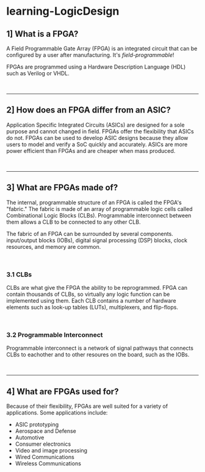 # learning-LogicDesign

## 1]  What is a FPGA?
A Field Programmable Gate Array (FPGA) is an integrated circuit that can be configured by a user after manufacturing. It's *field-programmable*!

FPGAs are programmed using a Hardware Description Language (HDL) such as Verilog or VHDL. 

<br/>

--- 
## 2] How does an FPGA differ from an ASIC?
Application Specific Integrated Circuits (ASICs) are designed for a sole purpose and cannot changed in field. FPGAs offer the flexibility that ASICs do not. FPGAs can be used to develop ASIC designs because they allow users to model and verify a SoC quickly and accurately. ASICs are more power efficient than FPGAs and are cheaper when mass produced. 

<br/>

---
## 3]  What are FPGAs made of?
The internal, programmable structure of an FPGA is called the FPGA's "fabric." The fabric is made of an array of programmable logic cells called Combinational Logic Blocks (CLBs). Programmable interconnect between them allows a CLB to be connected to any other CLB.

The fabric of an FPGA can be surrounded by several components. input/output blocks (IOBs), digital signal processing (DSP) blocks, clock resources, and memory are common. 

<br/>

### 3.1 CLBs
CLBs are what give the FPGA the ability to be reprogrammed. FPGA can contain thousands of CLBs, so virtually any logic function can be implemented using them. Each CLB contains a number of hardware elements such as look-up tables (LUTs), multiplexers, and flip-flops.

<br/>

### 3.2 Programmable Interconnect
Programmable interconnect is a network of signal pathways that connects CLBs to eachother and to other resoures on the board, such as the IOBs.

<br/>

---
## 4]  What are FPGAs used for?
Because of their flexibility, FPGAs are well suited for a variety of applications. Some applications include:
- ASIC prototyping 
- Aerospace and Defense
- Automotive
- Consumer electronics
- Video and image processing 
- Wired Communications
- Wireless Communications 
